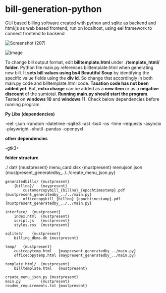 # bill-generation-python
GUI based billing software created with python and sqlite as backend and html/js as web based frontend, run on localhost, using eel framework to connect frontend to backend

![Screenshot (207)](https://github.com/user-attachments/assets/2b86df0f-05a6-41a5-9287-67ea59a81beb)

![image](https://github.com/user-attachments/assets/4f2ec0c1-de0a-4b43-a597-1cba96deb0a3)


To change bill output format, edit **billtemplate.html** under **./template_html/ folder**. Python file main.py references billtemplate.html when generating new bill. It **sets bill values using bs4 Beautiful Soup** by identifying the specific value fields using the **div id**. So change that accordingly in both main.py code and billtemplate.html code. **Taxation code has not been added yet**. But, **extra charge** can be added as a **new item** or as a **negative discount** of the sumtotal. **Running main.py should start the program**. Tested on **windows 10** and **windows 11**. Check below dependencies before running program.

**Py Libs (dependencies)**

-eel
-json
-random
-datetime
-sqite3
-ast
-bs4
-os
-time
-requests
-asyncio
-playwright
-shutil
-pandas
-openpyxl

**other dependencies**

-gtk3+

**folder structure**

./
	dat/	{mustpresent}
		menu_card.xlsx	{mustpresent}
		menujson.json 	{mustpresent_generatedby_../../create_menu_json.py}

	generatedbills/	{mustpresent}
		{billno}/	{maypresent}
			customercopybill_{billno}_{epochtimestamp}.pdf	{mustpresent_generatedby_../../main.py}
			officecopybill_{billno}_{epochtimestamp}.pdf	{mustpresent_generatedby_../../main.py}
		
	interface/	{mustpresent}
		index.html	{mustpresent}
		script.js	{mustpresent}
		styles.css	{mustpresent}

	sqlite3/	{mustpresent}
		billing_dbms.db	{mustpresent}

	temp/	{mustpresent}
		custcopytemp.html	{maypresent_generatedby_../main.py}
		officecopytemp.html	{maypresent_generatedby_../main.py}

	template_html/	{mustpresent}
		billtemplate.html	{mustpresent}

	create_menu_json.py	{mustpresent}
	main.py			{mustpresent}
	readme_requirements.txt	{mustpresent}
